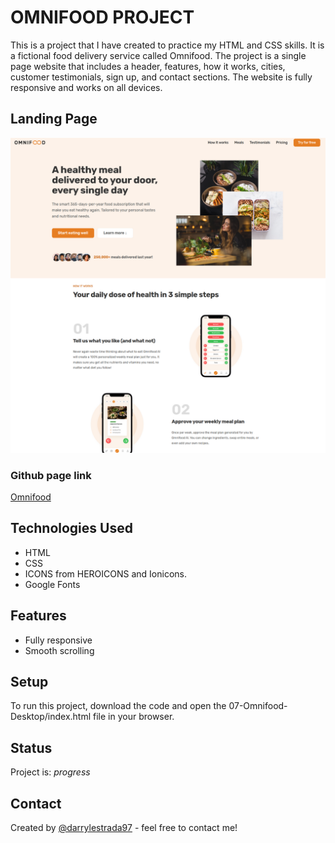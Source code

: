 # OMNIFOOD PROJECT 

This is a project that I have created to practice my HTML and CSS skills. It is a fictional food delivery service called
Omnifood. The project is a single page website that includes a header, features, how it works, cities, customer 
testimonials, sign up, and contact sections. The website is fully responsive and works on all devices.

## Landing Page
![Omnifood Landing Page](LANDING.png)

### Github page link
[Omnifood](https://darrylestrada97.github.io/HTML_CSS/)
## Technologies Used
- HTML
- CSS
- ICONS from HEROICONS and Ionicons.
- Google Fonts


## Features
- Fully responsive
- Smooth scrolling

## Setup
To run this project, download the code and open the 07-Omnifood-Desktop/index.html file in your browser.

## Status
Project is: _progress_

## Contact
Created by [@darrylestrada97](mailto:darrylestrada97@gmail.com) - feel free to contact me!
